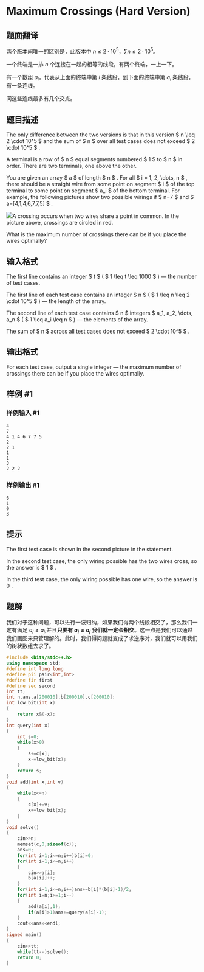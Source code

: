 # Maximum Crossings (Hard Version)

## 题面翻译

两个版本间唯一的区别是，此版本中 $n≤2·10^5，\sum n≤2·10^5$。

一个终端是一排 $n$ 个连接在一起的相等的线段，有两个终端，一上一下。

有一个数组 $a_i$，代表从上面的终端中第 $i$ 条线段，到下面的终端中第 $a_i$ 条线段，有一条连线。

问这些连线最多有几个交点。

## 题目描述

The only difference between the two versions is that in this version $ n \leq 2 \cdot 10^5 $ and the sum of $ n $ over all test cases does not exceed $ 2 \cdot 10^5 $ .

A terminal is a row of $ n $ equal segments numbered $ 1 $ to $ n $ in order. There are two terminals, one above the other.

You are given an array $ a $ of length $ n $ . For all $ i = 1, 2, \dots, n $ , there should be a straight wire from some point on segment $ i $ of the top terminal to some point on segment $ a_i $ of the bottom terminal. For example, the following pictures show two possible wirings if $ n=7 $ and $ a=[4,1,4,6,7,7,5] $ .

 ![](https://cdn.luogu.com.cn/upload/vjudge_pic/CF1676H2/71a1fe41f3cad0f3cbda88716457eefb4e46b4ca.png)A crossing occurs when two wires share a point in common. In the picture above, crossings are circled in red.

What is the maximum number of crossings there can be if you place the wires optimally?

## 输入格式

The first line contains an integer $ t $ ( $ 1 \leq t \leq 1000 $ ) — the number of test cases.

The first line of each test case contains an integer $ n $ ( $ 1 \leq n \leq 2 \cdot 10^5 $ ) — the length of the array.

The second line of each test case contains $ n $ integers $ a_1, a_2, \dots, a_n $ ( $ 1 \leq a_i \leq n $ ) — the elements of the array.

The sum of $ n $ across all test cases does not exceed $ 2 \cdot 10^5 $ .

## 输出格式

For each test case, output a single integer — the maximum number of crossings there can be if you place the wires optimally.

## 样例 #1

### 样例输入 #1

```
4
7
4 1 4 6 7 7 5
2
2 1
1
1
3
2 2 2
```

### 样例输出 #1

```
6
1
0
3
```

## 提示

The first test case is shown in the second picture in the statement.

In the second test case, the only wiring possible has the two wires cross, so the answer is $ 1 $ .

In the third test case, the only wiring possible has one wire, so the answer is $0$ .

## 题解
我们对于这种问题，可以进行一波归纳，如果我们得两个线段相交了，那么我们一定有满足 $a_{i}\geq a_{j}$,并且**只要有 $a_{i}\geq a_{j}$ 我们就一定会相交**。这一点是我们可以通过我们画图来只管理解的。此时，我们得问题就变成了求逆序对，我们就可以用我们的树状数组去求了。
```cpp
#include <bits/stdc++.h>
using namespace std;
#define int long long
#define pii pair<int,int> 
#define fir first
#define sec second
int tt;
int n,ans,a[200010],b[200010],c[200010];
int low_bit(int x)
{
    return x&(-x);
}
int query(int x)
{
    int s=0;
    while(x>0)
    {
        s+=c[x];
        x-=low_bit(x);
    }
    return s;
}
void add(int x,int v)
{
    while(x<=n)
    {
        c[x]+=v;
        x+=low_bit(x);
    }
}
void solve()
{
	cin>>n;
	memset(c,0,sizeof(c));
    ans=0;
    for(int i=1;i<=n;i++)b[i]=0;
    for(int i=1;i<=n;i++)
	{
		cin>>a[i];
		b[a[i]]++;
	}
	for(int i=1;i<=n;i++)ans+=b[i]*(b[i]-1)/2;
    for(int i=n;i>=1;i--)
    {
        add(a[i],1);
        if(a[i]>1)ans+=query(a[i]-1);
    }
    cout<<ans<<endl;
}
signed main()
{
	cin>>tt;
	while(tt--)solve();
    return 0;
}
```